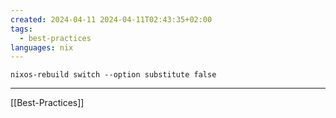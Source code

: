 ```yaml
---
created: 2024-04-11 2024-04-11T02:43:35+02:00
tags:
  - best-practices
languages: nix
---
```


```
nixos-rebuild switch --option substitute false
```

---

[[Best-Practices]]
